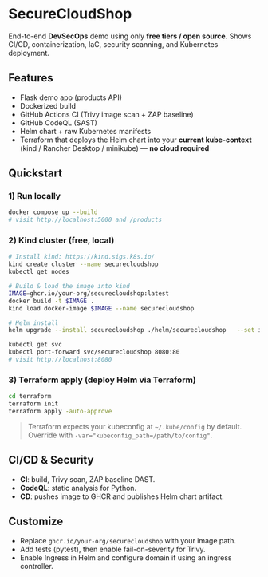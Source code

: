 # SecureCloudShop

End-to-end **DevSecOps** demo using only **free tiers / open source**.
Shows CI/CD, containerization, IaC, security scanning, and Kubernetes deployment.

## Features
- Flask demo app (products API)
- Dockerized build
- GitHub Actions CI (Trivy image scan + ZAP baseline)
- GitHub CodeQL (SAST)
- Helm chart + raw Kubernetes manifests
- Terraform that deploys the Helm chart into your **current kube-context** (kind / Rancher Desktop / minikube) — **no cloud required**

## Quickstart

### 1) Run locally
```bash
docker compose up --build
# visit http://localhost:5000 and /products
```

### 2) Kind cluster (free, local)
```bash
# Install kind: https://kind.sigs.k8s.io/
kind create cluster --name securecloudshop
kubectl get nodes

# Build & load the image into kind
IMAGE=ghcr.io/your-org/securecloudshop:latest
docker build -t $IMAGE .
kind load docker-image $IMAGE --name securecloudshop

# Helm install
helm upgrade --install securecloudshop ./helm/securecloudshop   --set image.repository=ghcr.io/your-org/securecloudshop   --set image.tag=latest

kubectl get svc
kubectl port-forward svc/securecloudshop 8080:80
# visit http://localhost:8080
```

### 3) Terraform apply (deploy Helm via Terraform)
```bash
cd terraform
terraform init
terraform apply -auto-approve
```

> Terraform expects your kubeconfig at `~/.kube/config` by default. Override with `-var="kubeconfig_path=/path/to/config"`.

## CI/CD & Security

- **CI**: build, Trivy scan, ZAP baseline DAST.
- **CodeQL**: static analysis for Python.
- **CD**: pushes image to GHCR and publishes Helm chart artifact.

## Customize
- Replace `ghcr.io/your-org/securecloudshop` with your image path.
- Add tests (pytest), then enable fail-on-severity for Trivy.
- Enable Ingress in Helm and configure domain if using an ingress controller.

